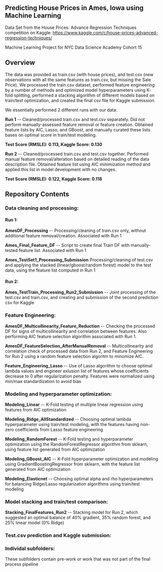 ## Predicting House Prices in Ames, Iowa using Machine Learning

Data Set from the House Prices: Advance Regression Techniques competition on Kaggle: 
https://www.kaggle.com/c/house-prices-advanced-regression-techniques/

Machine Learning Project for NYC Data Science Academy
Cohort 15


## Overview

The data was provided as train.csv (with house prices), and test.csv (new observations with all the same features as train.csv, but missing the Sale Price). We processed the train.csv dataset, performed feature engineering by a number of methods and optimized model hyperparameters using K-fold splitting, performed a stacking algorithm of different models based on train/test optimization, and created the final csv file for Kaggle submission.

We essentially performed 2 different runs with our data:

**Run 1** -- Cleaned/processed train.csv and test.csv separately. Did not perform manually-assessed feature removal or feature creation. Obtained feature lists by AIC, Lasso, and GBoost, and manually curated these lists bases on optimal score in train/test modeling.

**Test Score (RMSLE): 0.113, Kaggle Score: 0.130**

**Run 2** -- Cleaned/processed train.csv and test.csv together. Performed manual feature removal/alteration based on detailed reading of the data description file. Obtained feature list using AIC minimization method and applied this list in model development with no changes.

**Test Score (RMSLE): 0.122, Kaggle Score: 0.118**



## Repository Contents

### Data cleaning and processing:

#### Run 1:

**AmesDF_Processing** -- Processing/cleaning of train.csv only, without additional feature removal/creation. Associated with Run 1

**Ames_Final_Feature_DF** -- Script to create final Train DF with manually-tested feature list. Associated with Run 1

**Ames_TestSet1_Processing_Submission** Processing/cleaning of test.csv and applying the stacked (linear/gboost/random forest) model to the test data, using the feature list computed in Run 1

#### Run 2:

**Ames_TestTrain_Processing_Run2_Submission** -- Joint processing of the test.csv and train.csv, and creating and submission of the second prediction csv for Kaggle

### Feature Engineering:

**AmesDF_Multicollinearity_Feature_Reduction** -- Checking the processed DF for signs of multicollinearity and correlation between features. Also performing AIC feature selection algorithm associated with Run 1.

**AmesDF_FeatureSelection_AfterManualRemoval** -- Multicollinearity and correlation check of processed data from Run 2, and Feature Engineering for Run 2 using a random feature selection algoritm to minomize AIC.

**Feature_Engineering_Lasso** -- Use of Lasso algorithm to choose optimal lambda values and engineer exlusion list of features whose coefficients decrease to 0 after regularization penalty. Features were normalized using min/max standardization to avoid bias

### Modeling and hyperparameter optimization:

**Modeling_Linear** -- K-Fold testing of multiple linear regression using features from AIC optimization

**Modeling_Ridge_AllStandardized** -- Choosing optimal lambda hyperparameter using train/test modeling, with the features having non-zero coefficients from Lasso feature engineering

**Modeling_RandomForest** -- K-Fold testing and hyperparameter optimization using the RandomForestRegressor algorithm from sklearn, using feature list generated from AIC optimization

**Modeling_GBoost_AIC** -- K-Fold hyperparameter optimization and modeling using GradientBoostingRegressor from sklearn, with the feature list generated from AIC optimization

**Modeling_Elasticnet** -- Choosing optimal alpha and rho hyperparameters for balancing Ridge/Lasso regularization algorithms using train/test modeling

### Model stacking and train/test comparison:

**Stacking_FinalFeatures_Run2** -- Stacking model for Run 2, which suggested an optimal balance of 40% gradient, 35% random forest, and 25% linear model (0% Ridge)


### Test.csv prediction and Kaggle submission:


### Individal subfolders:

These subfolders contain pre-work or work that was not part of the final process pipeline
